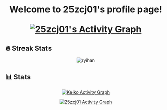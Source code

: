 <h1 align="center"> 
  Welcome to 25zcj01's profile page!
  <p> </p>
  <a href="https://github-readme-stats.vercel.app/api/top-langs/?username=25zcj01&theme=radical&langs_count=6&layout=compact"><img alt="25zcj01's Activity Graph" src="https://github-readme-stats.vercel.app/api/top-langs/?username=25zcj01&theme=radical&langs_count=6&layout=compact"/></a>
    
    
<h2>🔥 Streak Stats</h2> <p align="center"> <img src="http://github-readme-streak-stats.herokuapp.com?user=25zcj01&theme=dracula" alt="ryihan" />
</p> 
<h2>📊 Stats</h2> <p align="center"> <a href="https://github.com/ashutosh00710/github-readme-activity-graph"><img alt="Keiko Activity Graph" src="https://activity-graph.herokuapp.com/graph?username=25zcj01&bg_color=1F222E&color=F8D866&line=F85D7F&point=FFFFFF&hide_border=true" 
/></a> </p> <p align="center"> <a href="https://github-readme-stats.vercel.app/api?username=25zcj01&count_private=true&show_icons=true&theme=radical"><img alt="25zcj01 Activity Graph" src="https://github-readme-stats.vercel.app/api?username=25zcj01&count_private=true&show_icons=true&theme=radical"/></a>
